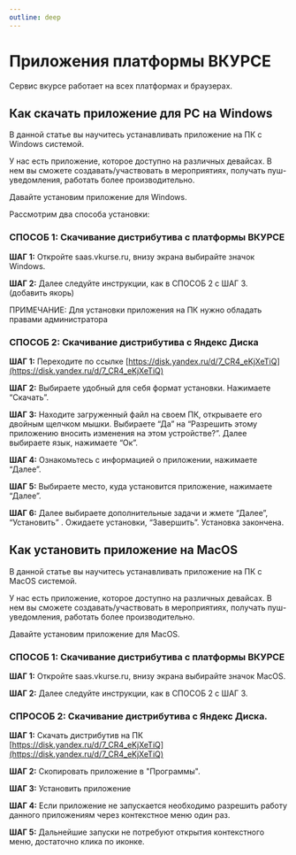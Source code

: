```yaml
---
outline: deep
---
```


# Приложения платформы ВКУРСЕ

Сервис вкурсе работает на всех платформах и браузерах.

## Как скачать приложение для PC на Windows

В данной статье вы научитесь устанавливать приложение на ПК с Windows системой.

У нас есть приложение, которое доступно на различных девайсах. В нем вы сможете создавать/участвовать в мероприятиях, получать пуш-уведомления, работать более производительно.

Давайте установим приложение для Windows.

Рассмотрим два способа установки:

### СПОСОБ 1: Скачивание дистрибутива с платформы ВКУРСЕ

**ШАГ 1:** Откройте saas.vkurse.ru, внизу экрана выбирайте значок Windows.

**ШАГ 2:** Далее следуйте инструкции, как в СПОСОБ 2 с ШАГ 3. (добавить якорь)

ПРИМЕЧАНИЕ: Для установки приложения на ПК нужно обладать правами администратора

### СПОСОБ 2: Скачивание дистрибутива с Яндекс Диска

**ШАГ 1:** Переходите по ссылке [https://disk.yandex.ru/d/7_CR4_eKjXeTiQ](https://disk.yandex.ru/d/7_CR4_eKjXeTiQ)

**ШАГ 2:** Выбираете удобный для себя формат установки. Нажимаете “Скачать”.

<!-- TODO: \*вставить скрин\* -->

**ШАГ 3:** Находите загруженный файл на своем ПК, открываете его двойным щелчком мышки. Выбираете “Да” на “Разрешить этому приложению вносить изменения на этом устройстве?”. Далее выбираете язык, нажимаете “Ок”.

<!-- TODO: \*вставить скрины\* -->

**ШАГ 4:** Ознакомьтесь с информацией о приложении, нажимаете “Далее”.

<!-- TODO: \*вставить скрин\* -->

**ШАГ 5:** Выбираете место, куда установится приложение, нажимаете “Далее”.

<!--TODO: \*вставить скрин\* -->

**ШАГ 6:** Далее выбираете дополнительные задачи и жмете “Далее”, “Установить” . Ожидаете установки, “Завершить”. Установка закончена.

<!-- TODO: \*вставить скрины\* -->

## Как установить приложение на MacOS

В данной статье вы научитесь устанавливать приложение на ПК с MacOS системой.

У нас есть приложение, которое доступно на различных девайсах. В нем вы сможете создавать/участвовать в мероприятиях, получать пуш-уведомления, работать более производительно.

Давайте установим приложение для MacOS.

### СПОСОБ 1: Скачивание дистрибутива с платформы ВКУРСЕ

**ШАГ 1:** Откройте saas.vkurse.ru, внизу экрана выбирайте значок MacOS.

**ШАГ 2:** Далее следуйте инструкции, как в СПОСОБ 2 с ШАГ 3.

<!-- TODO: (добавить якорь) -->

### СПРОСОБ 2: Скачивание дистрибутива с Яндекс Диска.

**ШАГ 1:** Скачать дистрибутив на ПК [https://disk.yandex.ru/d/7_CR4_eKjXeTiQ](https://disk.yandex.ru/d/7_CR4_eKjXeTiQ)

**ШАГ 2:** Скопировать приложение в "Программы".

**ШАГ 3:** Установить приложение

**ШАГ 4:** Если приложение не запускается необходимо разрешить работу данного приложениям через контекстное меню один раз.

**ШАГ 5:** Дальнейшие запуски не потребуют открытия контекстного меню, достаточно клика по иконке.
